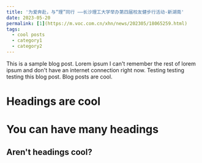 ```yaml
---
title: '为爱奔赴，与“理”同行 ——长沙理工大学举办第四届校友健步行活动-新湖南'
date: 2023-05-20
permalink: [1](https://m.voc.com.cn/xhn/news/202305/18065259.html)
tags:
  - cool posts
  - category1
  - category2
---
```


This is a sample blog post. Lorem ipsum I can't remember the rest of lorem ipsum and don't have an internet connection right now. Testing testing testing this blog post. Blog posts are cool.

Headings are cool
======

You can have many headings
======

Aren't headings cool?
------
